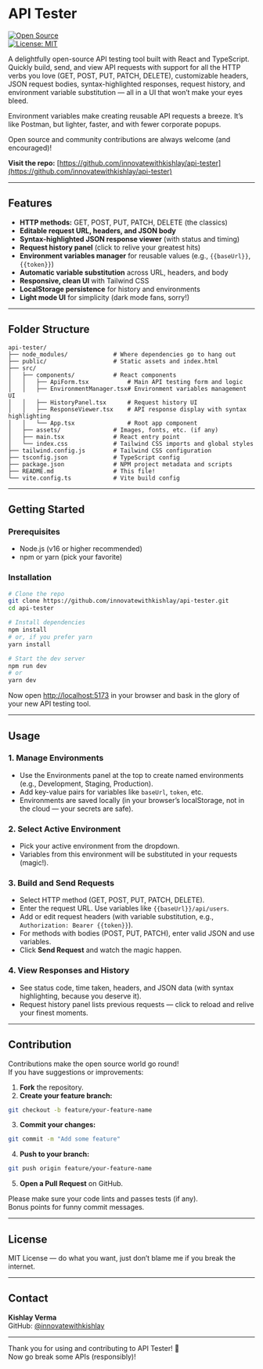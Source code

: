 # API Tester

[![Open Source](https://img.shields.io/badge/open--source-brightgreen)](https://github.com/innovatewithkishlay/api-tester)  
[![License: MIT](https://img.shields.io/github/license/innovatewithkishlay/api-tester)](https://github.com/innovatewithkishlay/api-tester/blob/main/LICENSE)

A delightfully open-source API testing tool built with React and TypeScript.  
Quickly build, send, and view API requests with support for all the HTTP verbs you love (GET, POST, PUT, PATCH, DELETE), customizable headers, JSON request bodies, syntax-highlighted responses, request history, and environment variable substitution — all in a UI that won’t make your eyes bleed.

Environment variables make creating reusable API requests a breeze. It’s like Postman, but lighter, faster, and with fewer corporate popups.

Open source and community contributions are always welcome (and encouraged)!

**Visit the repo:** [https://github.com/innovatewithkishlay/api-tester](https://github.com/innovatewithkishlay/api-tester)

---

## Features

- **HTTP methods:** GET, POST, PUT, PATCH, DELETE (the classics)
- **Editable request URL, headers, and JSON body**
- **Syntax-highlighted JSON response viewer** (with status and timing)
- **Request history panel** (click to relive your greatest hits)
- **Environment variables manager** for reusable values (e.g., `{{baseUrl}}`, `{{token}}`)
- **Automatic variable substitution** across URL, headers, and body
- **Responsive, clean UI** with Tailwind CSS
- **LocalStorage persistence** for history and environments
- **Light mode UI** for simplicity (dark mode fans, sorry!)

---

## Folder Structure

```
api-tester/
├── node_modules/             # Where dependencies go to hang out
├── public/                   # Static assets and index.html
├── src/
│   ├── components/           # React components
│   │   ├── ApiForm.tsx           # Main API testing form and logic
│   │   ├── EnvironmentManager.tsx# Environment variables management UI
│   │   ├── HistoryPanel.tsx      # Request history UI
│   │   ├── ResponseViewer.tsx    # API response display with syntax highlighting
│   │   └── App.tsx               # Root app component
│   ├── assets/               # Images, fonts, etc. (if any)
│   ├── main.tsx              # React entry point
│   └── index.css             # Tailwind CSS imports and global styles
├── tailwind.config.js        # Tailwind CSS configuration
├── tsconfig.json             # TypeScript config
├── package.json              # NPM project metadata and scripts
├── README.md                 # This file!
└── vite.config.ts            # Vite build config
```

---

## Getting Started

### Prerequisites

- Node.js (v16 or higher recommended)
- npm or yarn (pick your favorite)

### Installation

```bash
# Clone the repo
git clone https://github.com/innovatewithkishlay/api-tester.git
cd api-tester

# Install dependencies
npm install
# or, if you prefer yarn
yarn install

# Start the dev server
npm run dev
# or
yarn dev
```

Now open [http://localhost:5173](http://localhost:5173) in your browser and bask in the glory of your new API testing tool.

---

## Usage

### 1. Manage Environments

- Use the Environments panel at the top to create named environments (e.g., Development, Staging, Production).
- Add key-value pairs for variables like `baseUrl`, `token`, etc.
- Environments are saved locally (in your browser’s localStorage, not in the cloud — your secrets are safe).

### 2. Select Active Environment

- Pick your active environment from the dropdown.
- Variables from this environment will be substituted in your requests (magic!).

### 3. Build and Send Requests

- Select HTTP method (GET, POST, PUT, PATCH, DELETE).
- Enter the request URL. Use variables like `{{baseUrl}}/api/users`.
- Add or edit request headers (with variable substitution, e.g., `Authorization: Bearer {{token}}`).
- For methods with bodies (POST, PUT, PATCH), enter valid JSON and use variables.
- Click **Send Request** and watch the magic happen.

### 4. View Responses and History

- See status code, time taken, headers, and JSON data (with syntax highlighting, because you deserve it).
- Request history panel lists previous requests — click to reload and relive your finest moments.

---

## Contribution

Contributions make the open source world go round!  
If you have suggestions or improvements:

1. **Fork** the repository.
2. **Create your feature branch:**
  ```bash
  git checkout -b feature/your-feature-name
  ```
3. **Commit your changes:**
  ```bash
  git commit -m "Add some feature"
  ```
4. **Push to your branch:**
  ```bash
  git push origin feature/your-feature-name
  ```
5. **Open a Pull Request** on GitHub.

Please make sure your code lints and passes tests (if any).  
Bonus points for funny commit messages.

---

## License

MIT License — do what you want, just don’t blame me if you break the internet.

---

## Contact

**Kishlay Verma**  
GitHub: [@innovatewithkishlay](https://github.com/innovatewithkishlay)

---

Thank you for using and contributing to API Tester! 🚀  
Now go break some APIs (responsibly)!
